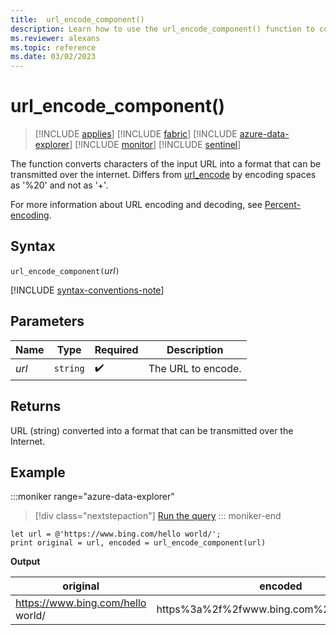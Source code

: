 ```yaml
---
title:  url_encode_component()
description: Learn how to use the url_encode_component() function to convert characters of the input URL into a transmittable format.
ms.reviewer: alexans
ms.topic: reference
ms.date: 03/02/2023
---
```

# url_encode_component()

> [!INCLUDE [applies](../includes/applies-to-version/applies.md)] [!INCLUDE [fabric](../includes/applies-to-version/fabric.md)] [!INCLUDE [azure-data-explorer](../includes/applies-to-version/azure-data-explorer.md)] [!INCLUDE [monitor](../includes/applies-to-version/monitor.md)] [!INCLUDE [sentinel](../includes/applies-to-version/sentinel.md)]

The function converts characters of the input URL into a format that can be transmitted over the internet. Differs from [url_encode](url-encode-function.md) by encoding spaces as '%20' and not as '+'.

For more information about URL encoding and decoding, see [Percent-encoding](https://en.wikipedia.org/wiki/Percent-encoding).

## Syntax

`url_encode_component(`*url*`)`

[!INCLUDE [syntax-conventions-note](../includes/syntax-conventions-note.md)]

## Parameters

| Name | Type | Required | Description |
|--|--|--|--|
| *url* | `string` |  :heavy_check_mark: | The URL to encode.|

## Returns

URL (string) converted into a format that can be transmitted over the Internet.

## Example

:::moniker range="azure-data-explorer"
> [!div class="nextstepaction"]
> <a href="https://dataexplorer.azure.com/clusters/help/databases/Samples?query=H4sIAAAAAAAAAyXLMQqAMAxA0V3wDtmqIO2uCN5E1AZbiEmpkV7fiuP/8AgVnkwww2KCarpH50opdo982kMuF5BIoEgm78zUNilHVpAcz8jb56oeAPkQj/7P9a+18iSMrF2d/QtxbpMUagAAAA==" target="_blank">Run the query</a>
::: moniker-end

```kusto
let url = @'https://www.bing.com/hello world/';
print original = url, encoded = url_encode_component(url)
```

**Output**

|original|encoded|
|---|---|
|https://www.bing.com/hello world/|https%3a%2f%2fwww.bing.com%2fhello%20world|
